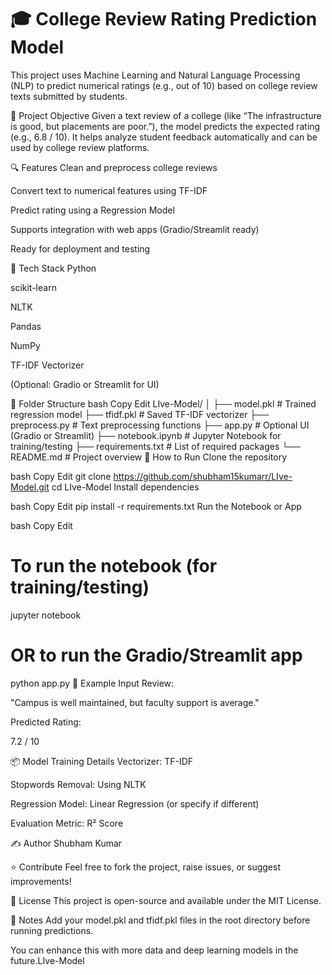 # 🎓 College Review Rating Prediction Model
This project uses Machine Learning and Natural Language Processing (NLP) to predict numerical ratings (e.g., out of 10) based on college review texts submitted by students.

🧠 Project Objective
Given a text review of a college (like “The infrastructure is good, but placements are poor.”), the model predicts the expected rating (e.g., 6.8 / 10). It helps analyze student feedback automatically and can be used by college review platforms.

🔍 Features
Clean and preprocess college reviews

Convert text to numerical features using TF-IDF

Predict rating using a Regression Model

Supports integration with web apps (Gradio/Streamlit ready)

Ready for deployment and testing

🧰 Tech Stack
Python

scikit-learn

NLTK

Pandas

NumPy

TF-IDF Vectorizer

(Optional: Gradio or Streamlit for UI)

📁 Folder Structure
bash
Copy
Edit
LIve-Model/
│
├── model.pkl             # Trained regression model
├── tfidf.pkl             # Saved TF-IDF vectorizer
├── preprocess.py         # Text preprocessing functions
├── app.py                # Optional UI (Gradio or Streamlit)
├── notebook.ipynb        # Jupyter Notebook for training/testing
├── requirements.txt      # List of required packages
└── README.md             # Project overview
🚀 How to Run
Clone the repository

bash
Copy
Edit
git clone https://github.com/shubham15kumarr/LIve-Model.git
cd LIve-Model
Install dependencies

bash
Copy
Edit
pip install -r requirements.txt
Run the Notebook or App

bash
Copy
Edit
# To run the notebook (for training/testing)
jupyter notebook

# OR to run the Gradio/Streamlit app
python app.py
🧪 Example
Input Review:

"Campus is well maintained, but faculty support is average."

Predicted Rating:

7.2 / 10

📦 Model Training Details
Vectorizer: TF-IDF

Stopwords Removal: Using NLTK

Regression Model: Linear Regression (or specify if different)

Evaluation Metric: R² Score

✍️ Author
Shubham Kumar

⭐ Contribute
Feel free to fork the project, raise issues, or suggest improvements!

📜 License
This project is open-source and available under the MIT License.

📌 Notes
Add your model.pkl and tfidf.pkl files in the root directory before running predictions.

You can enhance this with more data and deep learning models in the future.LIve-Model
